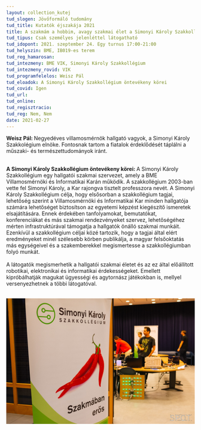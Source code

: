 ```yaml
---
layout: collection_kutej
tud_slogen: Jövőformáló tudomány
tud_title: Kutatók éjszakája 2021
title: A szakmám a hobbim, avagy szakmai élet a Simonyi Károly Szakkollégiumban
tud_tipus: Csak személyes jelenléttel látogatható
tud_idopont: 2021. szeptember 24. Egy turnus 17:00-21:00
tud_helyszin: BME, IB019-es terem 
tud_reg_hamarosan:
tud_intezmeny: BME VIK, Simonyi Károly Szakkollégium
tud_intezmeny_rovid: VIK
tud_programfelelos: Weisz Pál
tud_eloadok: A Simonyi Károly Szakkollégium öntevékeny körei
tud_covid: Igen
tud_url:
tud_online:
tud_regisztracio:
tud_reg: Nem, Nem
date: 2021-02-27
---
```


<b> Weisz Pál: </b> Negyedéves villamosmérnök hallgató vagyok, a Simonyi Károly Szakkolégium elnöke. Fontosnak tartom a fiatalok érdeklődését táplálni a műszaki- és természettudományok iránt.<br><br>

<b> A Simonyi Károly Szakkollégium öntevékeny körei: </b>
A Simonyi Károly Szakkollégium egy hallgatói szakmai szervezet, amely a BME Villamosmérnöki és Informatikai Karán működik. A szakkollégium 2003-ban vette fel Simonyi Károly, a Kar rajongva tisztelt professzora nevét. A Simonyi Károly Szakkollégium célja, hogy elsősorban a szakkollégium tagjai, lehetőség szerint a Villamosmérnöki és Informatikai Kar minden hallgatója számára lehetőséget biztosítson az egyetemi képzést kiegészítő ismeretek elsajátítására. Ennek érdekében tanfolyamokat, bemutatókat, konferenciákat és más szakmai rendezvényeket szervez, lehetőségéhez mérten infrastruktúrával támogatja a hallgatók önálló szakmai munkáit. Ezenkívül a szakkollégium céljai közé tartozik, hogy a tagjai által elért eredményeket minél szélesebb körben publikálja, a magyar felsőoktatás más egységeivel és a szakemberekkel megismertesse a szakkollégiumban folyó munkát.
<br><br>
A látogatók megismerhetik a hallgatói szakmai életet és az ez által előállított robotikai, elektronikai és informatikai érdekességeket. Emellett kipróbálhatják magukat ügyességi és agytornász játékokban is, mellyel versenyezhetnek a többi látogatóval.

<br>

<img src="images/a_szakmam_a_hobbim_avagy_szakmai_elet_a_simonyi_karoly_szakkollegiumban.jpg" max-width="500" class="center"> 



